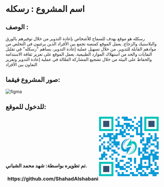 <h1> اسم المشروع : رسكله</h1>

<h2> الوصف :  </h2>
<p>رسكله هو موقع يهدف للسماح للأشخاص بإعادة التدوير من خلال توفيرهم بالورق والبلاستيك والزجاج. يعمل الموقع كمنصة تجمع بين الأفراد الذين يرغبون في التخلص من موادهم القابلة للتدوير. من خلال تسهيل عملية إعادة التدوير، يساهم "رسكله" في تقليل النفايات والحد من استهلاك الموارد الطبيعية. يعمل الموقع على تعزيز ثقافة الاستدامة والحفاظ على البيئة من خلال تشجيع المشاركة الفعّالة في عملية إعادة التدوير وتعزيز التعاون بين الأفراد</p>
<h2>صور المشروع فيقما: 
</h2>


![figma](https://github.com/shahadM121/Raskaluh/assets/132405219/61b73f56-6f76-403a-bbd2-245b3d179374)


<h2>للدخول للموقع:
</h2>
<div>
<a href="https://raskaluh.netlify.app">
<img src="My-app/src/assets/QR.png" width="200px" height="200px" alt="Alt text" title="Optional title"  align="right">
</a>

</div>
<br><br><br>
<br><br><br>
<br><br><br>

<h3 style="display: block; margin: 0 auto;">تم تطويره بواسطة: شهد محمد الشباني.</h3>
<h3 align="right">https://github.com/ShahadAlshabani</h3>



